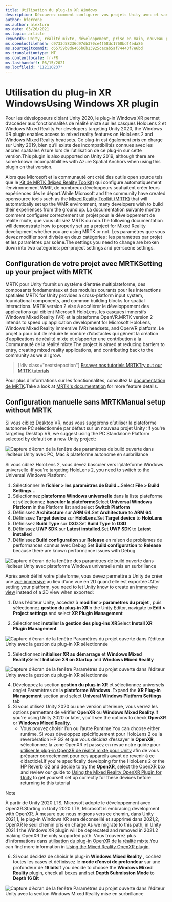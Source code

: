 ```yaml
---
title: Utilisation du plug-in XR Windows
description: Découvrez comment configurer vos projets Unity avec et sans MRTK à l’aide de la prise en charge de Windows XR.
author: hferrone
ms.author: alexturn
ms.date: 03/26/2021
ms.topic: article
keywords: Unity, réalité mixte, développement, prise en main, nouveau projet, Windows Mixed Reality, UWP, XR, performance, Legacy, mrtk, Windows
ms.openlocfilehash: c9733d58236d97db370ce4f58dc1760bdf4eda86
ms.sourcegitcommit: c65759b8d6465b6b13925cacab5af74443f7e6bd
ms.translationtype: MT
ms.contentlocale: fr-FR
ms.lasthandoff: 06/15/2021
ms.locfileid: "112110237"
---
```

# <a name="using-windows-xr-plugin"></a><span data-ttu-id="47133-104">Utilisation du plug-in XR Windows</span><span class="sxs-lookup"><span data-stu-id="47133-104">Using Windows XR plugin</span></span>

<span data-ttu-id="47133-105">Pour les développeurs ciblant Unity 2020, le plug-in Windows XR permet d’accéder aux fonctionnalités de réalité mixte sur les casques HoloLens 2 et Windows Mixed Reality.</span><span class="sxs-lookup"><span data-stu-id="47133-105">For developers targeting Unity 2020, the Windows XR plugin enables access to mixed reality features on HoloLens 2 and Windows Mixed Reality headsets.</span></span>  <span data-ttu-id="47133-106">Ce plug-in est également pris en charge sur Unity 2019, bien qu’il existe des incompatibilités connues avec les ancres spatiales Azure lors de l’utilisation de ce plug-in sur cette version.</span><span class="sxs-lookup"><span data-stu-id="47133-106">This plugin is also supported on Unity 2019, although there are some known incompatibilities with Azure Spatial Anchors when using this plugin on that version.</span></span>

<span data-ttu-id="47133-107">Alors que Microsoft et la communauté ont créé des outils open source tels que le [Kit de MRTK (Mixed Reality Toolkit)](/windows/mixed-reality/mrtk-unity/configuration/usingupm) qui configure automatiquement l’environnement WMR, de nombreux développeurs souhaitent créer leurs expériences dès le départ.</span><span class="sxs-lookup"><span data-stu-id="47133-107">While Microsoft and the community have created opensource tools such as the [Mixed Reality Toolkit (MRTK)](/windows/mixed-reality/mrtk-unity/configuration/usingupm) that will automatically set up the WMR environment, many developers wish to build their experiences from the ground up.</span></span>  <span data-ttu-id="47133-108">La documentation suivante montre comment configurer correctement un projet pour le développement de réalité mixte, que vous utilisiez MRTK ou non.</span><span class="sxs-lookup"><span data-stu-id="47133-108">The following documentation will demonstrate how to properly set up a project for Mixed Reality development whether you are using MRTK or not.</span></span>  <span data-ttu-id="47133-109">Les paramètres que vous devez modifier sont divisés en deux catégories : les paramètres par projet et les paramètres par scène.</span><span class="sxs-lookup"><span data-stu-id="47133-109">The settings you need to change are broken down into two categories: per-project settings and per-scene settings.</span></span>

## <a name="setting-up-your-project-with-mrtk"></a><span data-ttu-id="47133-110">Configuration de votre projet avec MRTK</span><span class="sxs-lookup"><span data-stu-id="47133-110">Setting up your project with MRTK</span></span>

<span data-ttu-id="47133-111">MRTK pour Unity fournit un système d’entrée multiplateforme, des composants fondamentaux et des modules courants pour les interactions spatiales.</span><span class="sxs-lookup"><span data-stu-id="47133-111">MRTK for Unity provides a cross-platform input system, foundational components, and common building blocks for spatial interactions.</span></span> <span data-ttu-id="47133-112">MRTK version 2 vise à accélérer le développement des applications qui ciblent Microsoft HoloLens, les casques immersifs Windows Mixed Reality (VR) et la plateforme OpenVR.</span><span class="sxs-lookup"><span data-stu-id="47133-112">MRTK version 2 intends to speed up application development for Microsoft HoloLens, Windows Mixed Reality immersive (VR) headsets, and OpenVR platform.</span></span> <span data-ttu-id="47133-113">Le projet a pour but de réduire le nombre d’obstacles qui gênent la création d’applications de réalité mixte et d’apporter une contribution à la Communauté de la réalité mixte.</span><span class="sxs-lookup"><span data-stu-id="47133-113">The project is aimed at reducing barriers to entry, creating mixed reality applications, and contributing back to the community as we all grow.</span></span>

> [!div class="nextstepaction"]
> [<span data-ttu-id="47133-114">Essayer nos tutoriels MRTK</span><span class="sxs-lookup"><span data-stu-id="47133-114">Try out our MRTK tutorials</span></span>](./tutorials/mr-learning-base-02.md?tabs=winxr)

<span data-ttu-id="47133-115">Pour plus d’informations sur les fonctionnalités, consultez la [documentation de MRTK](/windows/mixed-reality/mrtk-unity).</span><span class="sxs-lookup"><span data-stu-id="47133-115">Take a look at [MRTK's documentation](/windows/mixed-reality/mrtk-unity) for more feature details.</span></span>

## <a name="manual-setup-without-mrtk"></a><span data-ttu-id="47133-116">Configuration manuelle sans MRTK</span><span class="sxs-lookup"><span data-stu-id="47133-116">Manual setup without MRTK</span></span>

<span data-ttu-id="47133-117">Si vous ciblez Desktop VR, nous vous suggérons d’utiliser la plateforme autonome PC sélectionnée par défaut sur un nouveau projet Unity :</span><span class="sxs-lookup"><span data-stu-id="47133-117">If you're targeting Desktop VR, we suggest using the PC Standalone Platform selected by default on a new Unity project:</span></span>

![Capture d’écran de la fenêtre des paramètres de build ouverte dans l’éditeur Unity avec PC, Mac & plateforme autonome en surbrillance](images/wmr-config-img-3.png)

<span data-ttu-id="47133-119">Si vous ciblez HoloLens 2, vous devez basculer vers l’plateforme Windows universelle :</span><span class="sxs-lookup"><span data-stu-id="47133-119">If you're targeting HoloLens 2, you need to switch to the Universal Windows Platform:</span></span>

1.  <span data-ttu-id="47133-120">Sélectionner le **fichier > les paramètres de Build...**</span><span class="sxs-lookup"><span data-stu-id="47133-120">Select **File > Build Settings...**</span></span>
2.  <span data-ttu-id="47133-121">Sélectionnez **plateforme Windows universelle** dans la liste plateforme et sélectionnez **basculer la plateforme**</span><span class="sxs-lookup"><span data-stu-id="47133-121">Select **Universal Windows Platform** in the Platform list and select **Switch Platform**</span></span>
3.  <span data-ttu-id="47133-122">Définissez **Architecture** sur **ARM 64**.</span><span class="sxs-lookup"><span data-stu-id="47133-122">Set **Architecture** to **ARM 64**</span></span>
4.  <span data-ttu-id="47133-123">Définissez **Target device** sur **HoloLens**.</span><span class="sxs-lookup"><span data-stu-id="47133-123">Set **Target device** to **HoloLens**</span></span>
5.  <span data-ttu-id="47133-124">Définissez **Build Type** sur **D3D**.</span><span class="sxs-lookup"><span data-stu-id="47133-124">Set **Build Type** to **D3D**</span></span>
6.  <span data-ttu-id="47133-125">Définissez **UWP SDK** sur **Latest installed**.</span><span class="sxs-lookup"><span data-stu-id="47133-125">Set **UWP SDK** to **Latest installed**</span></span>
7.  <span data-ttu-id="47133-126">Définissez **Build configuration** sur **Release** en raison de problèmes de performances connus avec Debug.</span><span class="sxs-lookup"><span data-stu-id="47133-126">Set **Build configuration** to **Release** because there are known performance issues with Debug</span></span>

![Capture d’écran de la fenêtre des paramètres de build ouverte dans l’éditeur Unity avec plateforme Windows universelle mis en surbrillance](images/wmr-config-img-4.png)

<span data-ttu-id="47133-128">Après avoir défini votre plateforme, vous devez permettre à Unity de créer une [vue immersive](../../design/app-views.md) au lieu d’une vue en 2D quand elle est exportée :</span><span class="sxs-lookup"><span data-stu-id="47133-128">After setting your platform, you need to let Unity know to create an [immersive view](../../design/app-views.md) instead of a 2D view when exported:</span></span>

1. <span data-ttu-id="47133-129">Dans l’éditeur Unity, accédez à **modifier > paramètres du projet** , puis sélectionnez **gestion du plug-in XR**</span><span class="sxs-lookup"><span data-stu-id="47133-129">In the Unity Editor, navigate to **Edit > Project settings** and select **XR Plugin Management**</span></span>

2. <span data-ttu-id="47133-130">Sélectionnez **installer la gestion des plug-ins XR**</span><span class="sxs-lookup"><span data-stu-id="47133-130">Select **Install XR Plugin Management**</span></span>

![Capture d’écran de la fenêtre Paramètres du projet ouverte dans l’éditeur Unity avec la gestion du plug-in XR sélectionnée](images/wmr-config-img-5.png)

3. <span data-ttu-id="47133-132">Sélectionnez **initialiser XR au démarrage** et **Windows Mixed Reality**</span><span class="sxs-lookup"><span data-stu-id="47133-132">Select **Initialize XR on Startup** and **Windows Mixed Reality**</span></span>

![Capture d’écran de la fenêtre Paramètres du projet ouverte dans l’éditeur Unity avec la gestion du plug-in XR sélectionnée](images/wmr-config-img-7.png)

4. <span data-ttu-id="47133-134">Développez la section **gestion du plug-in XR** et sélectionnez universels onglet Paramètres de la **plateforme Windows** .</span><span class="sxs-lookup"><span data-stu-id="47133-134">Expand the **XR Plug-in Management** section and select **Univeral Windows Platform Settings** tab</span></span>
5. <span data-ttu-id="47133-135">Si vous utilisez Unity 2020 ou une version ultérieure, vous verrez les options permettant de vérifier **OpenXR** ou **Windows Mixed Reality**.</span><span class="sxs-lookup"><span data-stu-id="47133-135">If you're using Unity 2020 or later, you'll see the options to check **OpenXR** or **Windows Mixed Reality**.</span></span> 
    * <span data-ttu-id="47133-136">Vous pouvez choisir l’un ou l’autre Runtime.</span><span class="sxs-lookup"><span data-stu-id="47133-136">You can choose either runtime.</span></span>  <span data-ttu-id="47133-137">Si vous développez spécifiquement pour HoloLens 2 ou la réverbération HP G2 et que vous décidez d’essayer le **OpenXR**, sélectionnez la zone OpenXR et passez en revue notre guide pour [utiliser le plug-in OpenXR de réalité mixte pour Unity](openxr-getting-started.md) afin de vous préparer correctement pour ces appareils avant de revenir à ce didacticiel.</span><span class="sxs-lookup"><span data-stu-id="47133-137">If you're specifically developing for the HoloLens 2 or the HP Reverb G2 and decide to try the **OpenXR**, select the OpenXR box and review our guide to [Using the Mixed Reality OpenXR Plugin for Unity](openxr-getting-started.md) to get yourself set up correctly for these devices before returning to this tutorial</span></span>

> [!NOTE]
> <span data-ttu-id="47133-138">À partir de Unity 2020 LTS, Microsoft adopte le développement avec OpenXR.</span><span class="sxs-lookup"><span data-stu-id="47133-138">Starting in Unity 2020 LTS, Microsoft is embracing development with OpenXR.</span></span>  <span data-ttu-id="47133-139">À mesure que nous migrons vers ce chemin, dans Unity 2021,1, le plug-in Windows XR sera déconseillé et supprimé dans 2021,2, OpenXR le seul chemin pris en charge.</span><span class="sxs-lookup"><span data-stu-id="47133-139">As we migrate to this path, in Unity 2021.1 the Windows XR plugin will be deprecated and removed in 2021.2 making OpenXR the only supported path.</span></span> <span data-ttu-id="47133-140">Vous trouverez plus d’informations dans [utilisation du plug-in OpenXR de la réalité mixte](openxr-getting-started.md).</span><span class="sxs-lookup"><span data-stu-id="47133-140">You can find more information in [Using the Mixed Reality OpenXR plugin](openxr-getting-started.md).</span></span>

6. <span data-ttu-id="47133-141">Si vous décidez de choisir le plug-in **Windows Mixed Reality** , cochez toutes les cases et définissez le **mode d’envoi de profondeur** sur une profondeur de **16 bits**</span><span class="sxs-lookup"><span data-stu-id="47133-141">If you decide to choose the **Windows Mixed Reality** plugin, check all boxes and set **Depth Submission Mode** to **Depth 16 Bit**</span></span>

![Capture d’écran de la fenêtre Paramètres du projet ouverte dans l’éditeur Unity avec la section Windows Mixed Reality mise en surbrillance](images/wmr-config-img-8.png)